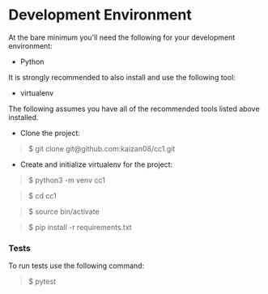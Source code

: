 <h1>Development Environment</h1>

At the bare minimum you'll need the following for your development environment:

<ul><li>Python</li></ul>

It is strongly recommended to also install and use the following tool:

<ul><li>virtualenv</li></ul>


The following assumes you have all of the recommended tools listed above installed.

<ul><li>Clone the project:</li></ul>

<blockquote>$ git clone git@github.com:kaizan08/cc1.git</blockquote>

<ul><li>Create and initialize virtualenv for the project:</li></ul>

<blockquote>$ python3 -m venv cc1</blockquote>
<blockquote>$ cd cc1</blockquote>
<blockquote>$ source bin/activate</blockquote>
<blockquote>$ pip install -r requirements.txt</blockquote>

<h3>Tests</h3>
To run tests use the following command:

<blockquote>$ pytest</blockquote>

